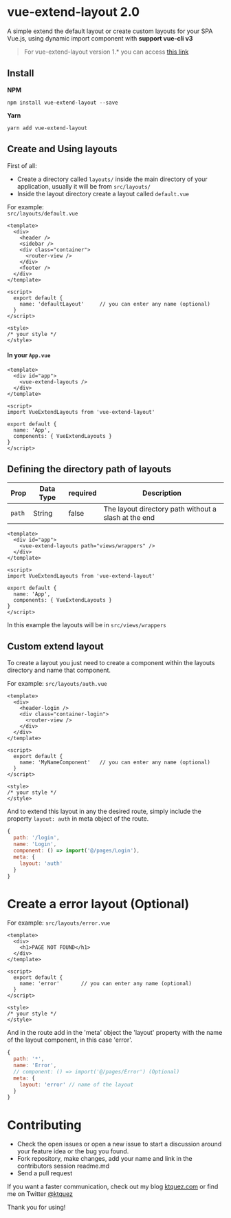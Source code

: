 # vue-extend-layout 2.0
A simple extend the default layout or create custom layouts for your SPA Vue.js, using dynamic import component with **support vue-cli v3**  

> For vue-extend-layout version 1.* you can access [this link](https://github.com/ktquez/vue-extend-layout/tree/v1.1.3)

## Install

**NPM**
```shell
npm install vue-extend-layout --save
```

**Yarn**
```shell
yarn add vue-extend-layout
```

## Create and Using layouts

First of all:
- Create a directory called `layouts/` inside the main directory of your application, usually it will be from `src/layouts/`
- Inside the layout directory create a layout called `default.vue`

For example:  
`src/layouts/default.vue`
```vue
<template>
  <div>
    <header />
    <sidebar />
    <div class="container">
      <router-view />
    </div>
    <footer />
  </div>
</template>

<script>
  export default {
    name: 'defaultLayout'     // you can enter any name (optional)
  }
</script>

<style>
/* your style */
</style>
```

#### In your `App.vue`

```vue
<template>
  <div id="app">
    <vue-extend-layouts />
  </div>
</template>

<script>
import VueExtendLayouts from 'vue-extend-layout'

export default {
  name: 'App',
  components: { VueExtendLayouts }
}
</script>
```

## Defining the directory path of layouts

Prop       | Data Type  | required  | Description
---------- | ---------- | --------- | -----------
`path`     | String     | false     | The layout directory path without a slash at the end

```vue
<template>
  <div id="app">
    <vue-extend-layouts path="views/wrappers" />
  </div>
</template>

<script>
import VueExtendLayouts from 'vue-extend-layout'

export default {
  name: 'App',
  components: { VueExtendLayouts }
}
</script>
```

In this example the layouts will be in `src/views/wrappers`

## Custom extend layout
To create a layout you just need to create a component within the layouts directory and name that component.  

For example:
`src/layouts/auth.vue`

```vue
<template>
  <div>
    <header-login />
    <div class="container-login">
      <router-view />
    </div>
  </div>
</template>

<script>
  export default {
    name: 'MyNameComponent'   // you can enter any name (optional)
  }
</script>

<style>
/* your style */
</style>
```

And to extend this layout in any the desired route, simply include the property `layout: auth` in meta object of the route.
```javascript
{
  path: '/login',
  name: 'Login',
  component: () => import('@/pages/Login'),
  meta: {
    layout: 'auth'
  }
}
```

# Create a error layout (Optional)

For example:
`src/layouts/error.vue`

```vue
<template>
  <div>
    <h1>PAGE NOT FOUND</h1>
  </div>
</template>

<script>
  export default {
    name: 'error'       // you can enter any name (optional)
  }
</script>

<style>
/* your style */
</style>
```

And in the route add in the 'meta' object the 'layout' property with the name of the layout component, in this case 'error'.
```javascript
{
  path: '*',
  name: 'Error',
  // component: () => import('@/pages/Error') (Optional)
  meta: {
    layout: 'error' // name of the layout
  }
}
```

# Contributing

- Check the open issues or open a new issue to start a discussion around your feature idea or the bug you found.
- Fork repository, make changes, add your name and link in the contributors session readme.md
- Send a pull request

If you want a faster communication, check out my blog [ktquez.com](https://ktquez.com) or find me on Twitter [@ktquez](https://twitter.com/ktquez)

Thank you for using!